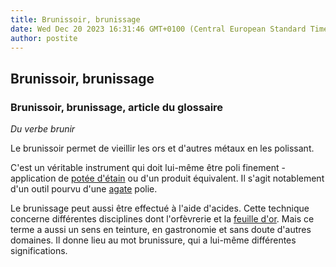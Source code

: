 ```yaml
---
title: Brunissoir, brunissage
date: Wed Dec 20 2023 16:31:46 GMT+0100 (Central European Standard Time)
author: postite
---
```


## Brunissoir, brunissage
### Brunissoir, brunissage, article du glossaire
 _Du verbe brunir_

Le brunissoir permet de vieillir les ors et d'autres métaux en les polissant.

C'est un véritable instrument qui doit lui-même être poli finement - application de [potée d'étain](poteedetain.html) ou d'un produit équivalent. Il s'agit notablement d'un outil pourvu d'une [agate](agate.html) polie.

Le brunissage peut aussi être effectué à l'aide d'acides. Cette technique concerne différentes disciplines dont l'orfèvrerie et la [feuille d'or](feuillesmetalliques.html). Mais ce terme a aussi un sens en teinture, en gastronomie et sans doute d'autres domaines. Il donne lieu au mot brunissure, qui a lui-même différentes significations.


